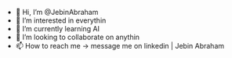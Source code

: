 - 👋 Hi, I’m @JebinAbraham
- 👀 I’m interested in everythin
- 🌱 I’m currently learning AI
- 💞️ I’m looking to collaborate on anythin
- 📫 How to reach me -> message me on linkedin | Jebin Abraham

<!---
JebinAbraham/JebinAbraham is a ✨ special ✨ repository because its `README.md` (this file) appears on your GitHub profile.
You can click the Preview link to take a look at your changes.
--->
